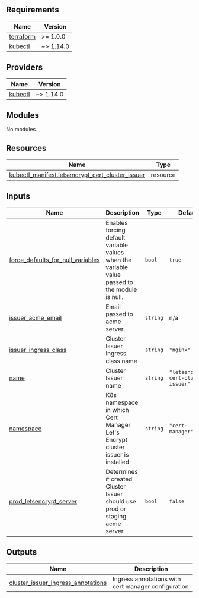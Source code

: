 <!-- Copyright 2025 Dynamic Solutions Sp. z o.o. sp.k.

  ~ Licensed under the Apache License, Version 2.0 (the "License");
  ~ you may not use this file except in compliance with the License.
  ~ You may obtain a copy of the License at
  ~ 
  ~     http://www.apache.org/licenses/LICENSE-2.0
  ~ 
  ~ Unless required by applicable law or agreed to in writing, software
  ~ distributed under the License is distributed on an "AS IS" BASIS,
  ~ WITHOUT WARRANTIES OR CONDITIONS OF ANY KIND, either express or implied.
  ~ See the License for the specific language governing permissions and
  ~ limitations under the License.
-->

<!-- BEGIN_TF_DOCS -->
## Requirements

| Name | Version |
|------|---------|
| <a name="requirement_terraform"></a> [terraform](#requirement\_terraform) | >= 1.0.0 |
| <a name="requirement_kubectl"></a> [kubectl](#requirement\_kubectl) | ~> 1.14.0 |

## Providers

| Name | Version |
|------|---------|
| <a name="provider_kubectl"></a> [kubectl](#provider\_kubectl) | ~> 1.14.0 |

## Modules

No modules.

## Resources

| Name | Type |
|------|------|
| [kubectl_manifest.letsencrypt_cert_cluster_issuer](https://registry.terraform.io/providers/gavinbunney/kubectl/latest/docs/resources/manifest) | resource |

## Inputs

| Name | Description | Type | Default | Required |
|------|-------------|------|---------|:--------:|
| <a name="input_force_defaults_for_null_variables"></a> [force\_defaults\_for\_null\_variables](#input\_force\_defaults\_for\_null\_variables) | Enables forcing default variable values when the variable value passed to the module is null. | `bool` | `true` | no |
| <a name="input_issuer_acme_email"></a> [issuer\_acme\_email](#input\_issuer\_acme\_email) | Email passed to acme server. | `string` | n/a | yes |
| <a name="input_issuer_ingress_class"></a> [issuer\_ingress\_class](#input\_issuer\_ingress\_class) | Cluster Issuer Ingress class name | `string` | `"nginx"` | no |
| <a name="input_name"></a> [name](#input\_name) | Cluster Issuer name | `string` | `"letsencrypt-cert-cluster-issuer"` | no |
| <a name="input_namespace"></a> [namespace](#input\_namespace) | K8s namespace in which Cert Manager Let's Encrypt cluster issuer is installed | `string` | `"cert-manager"` | no |
| <a name="input_prod_letsencrypt_server"></a> [prod\_letsencrypt\_server](#input\_prod\_letsencrypt\_server) | Determines if created Cluster Issuer should use prod or staging acme server. | `bool` | `false` | no |

## Outputs

| Name | Description |
|------|-------------|
| <a name="output_cluster_issuer_ingress_annotations"></a> [cluster\_issuer\_ingress\_annotations](#output\_cluster\_issuer\_ingress\_annotations) | Ingress annotations with cert manager configuration |
<!-- END_TF_DOCS -->
